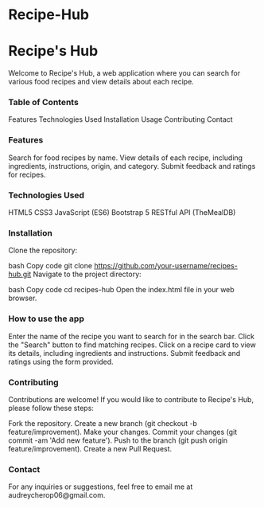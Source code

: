 # Recipe-Hub
<h1>Recipe's Hub</h1>
Welcome to Recipe's Hub, a web application where you can search for various food recipes and view details about each recipe.


<h3>Table of Contents</h3>
Features
Technologies Used
Installation
Usage
Contributing
Contact


<h3>Features</h3>
Search for food recipes by name.
View details of each recipe, including ingredients, instructions, origin, and category.
Submit feedback and ratings for recipes.


<h3>Technologies Used</h3>
HTML5
CSS3
JavaScript (ES6)
Bootstrap 5
RESTful API (TheMealDB)

<h3>Installation</h3>
Clone the repository:

bash
Copy code
git clone https://github.com/your-username/recipes-hub.git
Navigate to the project directory:

bash
Copy code
cd recipes-hub
Open the index.html file in your web browser.

<h3>How to use the app</h3>
Enter the name of the recipe you want to search for in the search bar.
Click the "Search" button to find matching recipes.
Click on a recipe card to view its details, including ingredients and instructions.
Submit feedback and ratings using the form provided.
<h3>Contributing</h3>
<p>Contributions are welcome! If you would like to contribute to Recipe's Hub, please follow these steps:</p>

Fork the repository.
Create a new branch (git checkout -b feature/improvement).
Make your changes.
Commit your changes (git commit -am 'Add new feature').
Push to the branch (git push origin feature/improvement).
Create a new Pull Request.


<h3>Contact</h3>
For any inquiries or suggestions, feel free to email me at audreycherop06@gmail.com.

